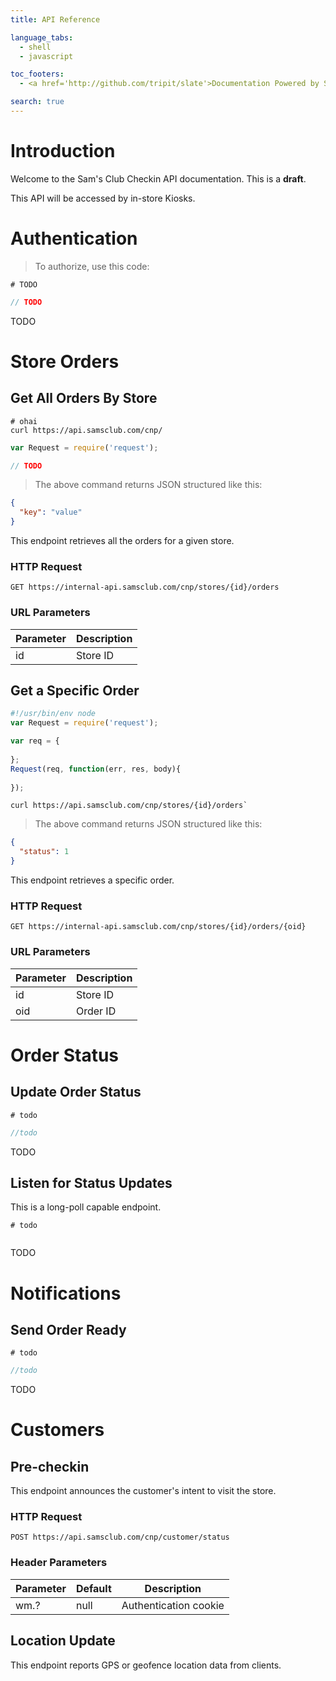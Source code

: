 ```yaml
---
title: API Reference

language_tabs:
  - shell
  - javascript

toc_footers:
  - <a href='http://github.com/tripit/slate'>Documentation Powered by Slate</a>

search: true
---
```


# Introduction

Welcome to the Sam's Club Checkin API documentation. This is a **draft**.

This API will be accessed by in-store Kiosks.

# Authentication

> To authorize, use this code:

```shell
# TODO
```

```javascript
// TODO
```

TODO


# Store Orders

## Get All Orders By Store

```shell
# ohai
curl https://api.samsclub.com/cnp/
```

```javascript
var Request = require('request');

// TODO
```



> The above command returns JSON structured like this:

```json
{
  "key": "value"
}
```

This endpoint retrieves all the orders for a given store.

### HTTP Request

`GET https://internal-api.samsclub.com/cnp/stores/{id}/orders`

### URL Parameters

Parameter | Description
--------- | -----------
id | Store ID


## Get a Specific Order

```javascript
#!/usr/bin/env node
var Request = require('request');

var req = {
  
};
Request(req, function(err, res, body){
  
});
```

```shell
curl https://api.samsclub.com/cnp/stores/{id}/orders`
```


> The above command returns JSON structured like this:

```json
{
  "status": 1
}
```

This endpoint retrieves a specific order.

### HTTP Request

`GET https://internal-api.samsclub.com/cnp/stores/{id}/orders/{oid}`

### URL Parameters

Parameter | Description
--------- | -----------
id | Store ID
oid | Order ID


# Order Status

## Update Order Status

```shell
# todo
```

```javascript
//todo
```

TODO

## Listen for Status Updates

This is a long-poll capable endpoint.

```shell
# todo
```

```javascript

```

TODO


# Notifications

## Send Order Ready

```shell
# todo
```

```javascript
//todo
```
TODO

# Customers

## Pre-checkin

This endpoint announces the customer's intent to visit the store.

### HTTP Request

`POST https://api.samsclub.com/cnp/customer/status`


### Header Parameters

Parameter | Default | Description
--------- | ------- | -----------
wm.? | null | Authentication cookie


## Location Update

This endpoint reports GPS or geofence location data from clients.

## 